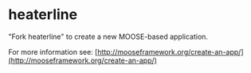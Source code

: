 heaterline
=====

"Fork heaterline" to create a new MOOSE-based application.

For more information see: [http://mooseframework.org/create-an-app/](http://mooseframework.org/create-an-app/)
